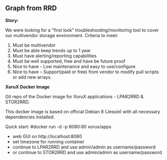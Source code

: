 ## Graph from RRD

**Story:**

We were looking for a "first look" troubleshooting/monitoring tool to cover our multivendor storage environment.
Criteria to meet:
1. Must be multivendor
2. Must be able keep trends up to 1 year
3. Must have alerting/reporting capabilities
4. Must be well supported, free and have be future proof
5. Nice to have - Low maintenance and easy to use/configure
6. Nice to have – Support(paid or free) from vendor to modify pull scripts or add new arrays.



**XoruX Docker Image**

Git repo of the Docker image for XoruX applications - LPAR2RRD & STOR2RRD.

This docker image is based on official Debian 8 (Jessie) with all necessary dependencies installed.

Quick start:
#docker run -d -p 8080:80 xorux/apps
- web GUI on http://localhost:8080
- set timezone for running container
- continue to LPAR2RRD and use admin/admin as username/password
- or continue to STOR2RRD and use admin/admin as username/password
